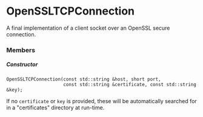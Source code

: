 # OpenSSLTCPConnection

A final implementation of a client socket over an OpenSSL secure connection.

### Members

##### Constructor

```
OpenSSLTCPConnection(const std::string &host, short port,
                     const std::string &certificate, const std::string &key);
```

If no `certificate` or `key` is provided, these will be automatically searched for in a "certificates" directory at run-time.

